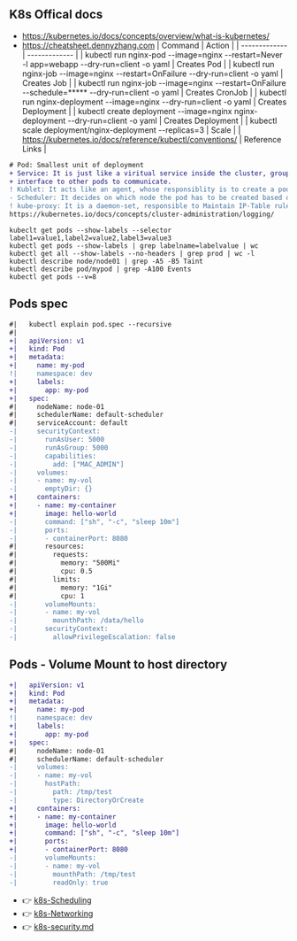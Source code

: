## K8s Offical docs
- https://kubernetes.io/docs/concepts/overview/what-is-kubernetes/
- https://cheatsheet.dennyzhang.com
| Command  | Action |
| ------------- | ------------- |
| kubectl run nginx-pod --image=nginx --restart=Never -l app=webapp --dry-run=client -o yaml  | Creates Pod  |
| kubectl run nginx-job --image=nginx --restart=OnFailure --dry-run=client -o yaml  | Creates Job  |
| kubectl run nginx-job --image=nginx --restart=OnFailure --schedule=***** --dry-run=client -o yaml  | Creates CronJob  |
| kubectl run nginx-deployment --image=nginx --dry-run=client -o yaml  | Creates Deployment  |
| kubectl create deployment --image=nginx nginx-deployment --dry-run=client -o yaml  | Creates Deployment  |
| kubectl scale deployment/nginx-deployment --replicas=3 | Scale |
| https://kubernetes.io/docs/reference/kubectl/conventions/ | Reference Links |

```diff
# Pod: Smallest unit of deployment
+ Service: It is just like a viritual service inside the cluster, groups a set of related pods and provides an 
+ interface to other pods to communicate.
! Kublet: It acts like an agent, whose responsiblity is to create a pod on an node and report to kube-api-server
- Scheduler: It decides on which node the pod has to be created based on node ranks ... 
! kube-proxy: It is a daemon-set, responsible to Maintain IP-Table rules for each service, to forward traffic between the pods across the cluster.
https://kubernetes.io/docs/concepts/cluster-administration/logging/
```

```
kubeclt get pods --show-labels --selector label1=value1,label2=value2,label3=value3
kubectl get pods --show-labels | grep labelname=labelvalue | wc
kubectl get all --show-labels --no-headers | grep prod | wc -l
kubectl describe node/node01 | grep -A5 -B5 Taint
kubectl describe pod/mypod | grep -A100 Events
kubectl get pods --v=8

```

## Pods spec
```diff
#|   kubectl explain pod.spec --recursive
#|
+|   apiVersion: v1
+|   kind: Pod
+|   metadata:
+|     name: my-pod
!|     namespace: dev
+|     labels:
+|       app: my-pod
+|   spec:
#|     nodeName: node-01
#|     schedulerName: default-scheduler
#|     serviceAccount: default
-|     securityContext:
-|       runAsUser: 5000
-|       runAsGroup: 5000
-|       capabilities:
-|         add: ["MAC_ADMIN"]
-|     volumes:
-|     - name: my-vol
-|       emptyDir: {}
+|     containers:
+|     - name: my-container
+|       image: hello-world
-|       command: ["sh", "-c", "sleep 10m"]
-|       ports:
-|       - containerPort: 8080  
#|       resources:
#|         requests:
#|           memory: "500Mi"
#|           cpu: 0.5
#|         limits:
#|           memory: "1Gi"
#|           cpu: 1
-|       volumeMounts:
-|       - name: my-vol
-|         mounthPath: /data/hello
-|       securityContext:
-|         allowPrivilegeEscalation: false

```
## Pods - Volume Mount to host directory
```diff
+|   apiVersion: v1
+|   kind: Pod
+|   metadata:
+|     name: my-pod
!|     namespace: dev
+|     labels:
+|       app: my-pod
+|   spec:
#|     nodeName: node-01
#|     schedulerName: default-scheduler
-|     volumes:
-|     - name: my-vol
-|       hostPath: 
-|         path: /tmp/test
-|         type: DirectoryOrCreate
+|     containers:
+|     - name: my-container
+|       image: hello-world
+|       command: ["sh", "-c", "sleep 10m"]
+|       ports:
+|       - containerPort: 8080  
-|       volumeMounts:
-|       - name: my-vol
-|         mounthPath: /tmp/test
-|         readOnly: true
```
- :point_right: [ k8s-Scheduling ](k8s-scheduling.md/)
- :point_right: [ k8s-Networking ](k8s-Networking.md/)
- :point_right: [ k8s-security.md ](k8s-security.md/)

